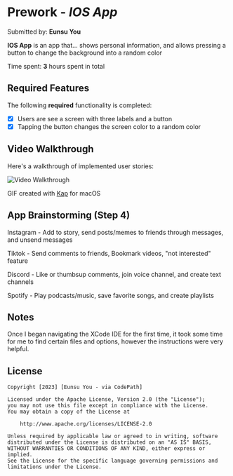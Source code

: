 # Prework - *IOS App*

Submitted by: **Eunsu You**

**IOS App** is an app that... shows personal information, and allows pressing a button to change the background into a random color

Time spent: **3** hours spent in total

## Required Features

The following **required** functionality is completed:

- [x] Users are see a screen with three labels and a button
- [x] Tapping the button changes the screen color to a random color
 
## Video Walkthrough

Here's a walkthrough of implemented user stories:

<img src='walkthrough.gif' title='Video Walkthrough' width='' alt='Video Walkthrough' />

<!-- https://i.imgur.com/4RP3YFm.gif -->

GIF created with [Kap](https://getkap.co/) for macOS


<!-- Recommended tools:
[Kap](https://getkap.co/) for macOS
[ScreenToGif](https://www.screentogif.com/) for Windows
[peek](https://github.com/phw/peek) for Linux. -->

## App Brainstorming (Step 4)
Instagram - Add to story, send posts/memes to friends through messages, and unsend messages

Tiktok - Send comments to friends, Bookmark videos, "not interested" feature

Discord - Like or thumbsup comments, join voice channel, and create text channels

Spotify - Play podcasts/music, save favorite songs, and create playlists

## Notes

Once I began navigating the XCode IDE for the first time, it took some time for me to find certain files and options, however the instructions were very helpful. 

## License

    Copyright [2023] [Eunsu You - via CodePath]

    Licensed under the Apache License, Version 2.0 (the "License");
    you may not use this file except in compliance with the License.
    You may obtain a copy of the License at

        http://www.apache.org/licenses/LICENSE-2.0

    Unless required by applicable law or agreed to in writing, software
    distributed under the License is distributed on an "AS IS" BASIS,
    WITHOUT WARRANTIES OR CONDITIONS OF ANY KIND, either express or implied.
    See the License for the specific language governing permissions and
    limitations under the License.
